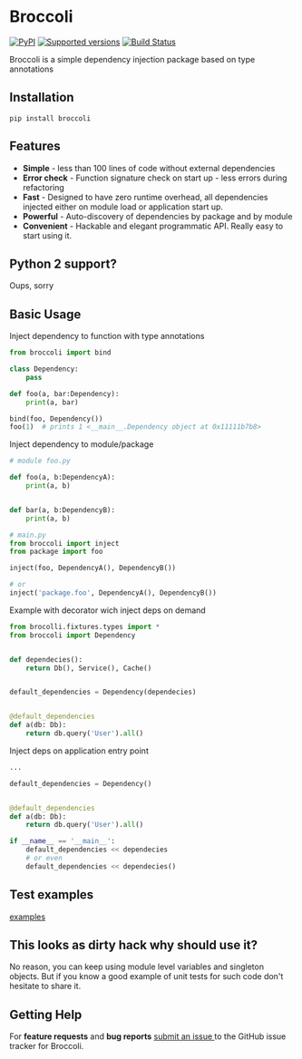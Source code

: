 # Broccoli
[![PyPI](https://img.shields.io/pypi/v/broccoli.svg)]()
[![Supported versions](https://img.shields.io/pypi/pyversions/broccoli.svg)]()
[![Build Status](https://travis-ci.org/msoedov/brocolli.svg)](https://travis-ci.org/msoedov/brocolli)

Broccoli is a simple dependency injection package based on type annotations

Installation
-----------
```shell
pip install broccoli

```

Features
--------
- **Simple** - less than 100 lines of code without external dependencies
- **Error check** - Function signature check on start up - less errors during refactoring
- **Fast** - Designed to have zero runtime overhead, all dependencies injected either on module load or application start up.
- **Powerful** - Auto-discovery of dependencies by package and by module
- **Convenient** - Hackable and elegant programmatic API. Really easy to start using it.


Python 2 support?
-----------------
Oups, sorry


Basic Usage
-----------

Inject dependency to function with type annotations

```python
from broccoli import bind

class Dependency:
    pass

def foo(a, bar:Dependency):
    print(a, bar)

bind(foo, Dependency())
foo(1)  # prints 1 <__main__.Dependency object at 0x11111b7b8>
```

Inject dependency to module/package
```python
# module foo.py

def foo(a, b:DependencyA):
    print(a, b)


def bar(a, b:DependencyB):
    print(a, b)

# main.py
from broccoli import inject
from package import foo

inject(foo, DependencyA(), DependencyB())

# or
inject('package.foo', DependencyA(), DependencyB())

```

Example with decorator wich inject deps on demand
```python
from brocolli.fixtures.types import *
from broccoli import Dependency


def dependecies():
    return Db(), Service(), Cache()


default_dependencies = Dependency(dependecies)


@default_dependencies
def a(db: Db):
    return db.query('User').all()
```

Inject deps on application entry point
```python
...

default_dependencies = Dependency()


@default_dependencies
def a(db: Db):
    return db.query('User').all()

if __name__ == '__main__':
    default_dependencies << dependecies
    # or even
    default_dependencies << dependecies()

```

Test examples
--------
[examples](https://github.com/msoedov/brocolli/tree/master/tests)


This looks as dirty hack why should use it?
---------------------------------------------
No reason, you can keep using module level variables and singleton objects. But if you know a good example of unit tests for such code don't hesitate to share it.


Getting Help
------------

For **feature requests** and **bug reports** [submit an issue
](https://github.com/msoedov/brocolli/issues) to the GitHub issue tracker for
Broccoli.

